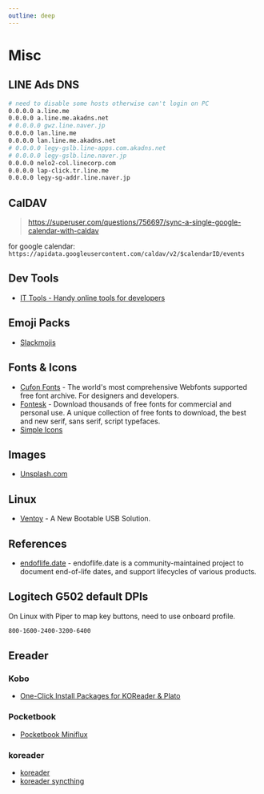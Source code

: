 ```yaml
---
outline: deep
---
```


# Misc

## LINE Ads DNS

```sh
# need to disable some hosts otherwise can't login on PC
0.0.0.0 a.line.me
0.0.0.0 a.line.me.akadns.net
# 0.0.0.0 gwz.line.naver.jp
0.0.0.0 lan.line.me
0.0.0.0 lan.line.me.akadns.net
# 0.0.0.0 legy-gslb.line-apps.com.akadns.net
# 0.0.0.0 legy-gslb.line.naver.jp
0.0.0.0 nelo2-col.linecorp.com
0.0.0.0 lap-click.tr.line.me
0.0.0.0 legy-sg-addr.line.naver.jp
```

## CalDAV

> <https://superuser.com/questions/756697/sync-a-single-google-calendar-with-caldav>

for google calendar: `https://apidata.googleusercontent.com/caldav/v2/$calendarID/events`

## Dev Tools

- [IT Tools - Handy online tools for developers](https://it-tools.tech/)

## Emoji Packs

- [Slackmojis](https://slackmojis.com)

## Fonts & Icons

- [Cufon Fonts](https://www.cufonfonts.com/) - The world's most comprehensive Webfonts supported free font archive. For designers and developers.
- [Fontesk](https://fontesk.com/) - Download thousands of free fonts for commercial and personal use. A unique collection of free fonts to download, the best and new serif, sans serif, script typefaces.
- [Simple Icons](https://simpleicons.org)

## Images

- [Unsplash.com](https://unsplash.com)

## Linux

- [Ventoy](https://ventoy.net/en/index.html) - A New Bootable USB Solution.


## References

- [endoflife.date](https://endoflife.date/) - endoflife.date is a community-maintained project to document end-of-life dates, and support lifecycles of various products.

## Logitech G502 default DPIs

On Linux with Piper to map key buttons, need to use onboard profile.

```bash
800-1600-2400-3200-6400
```

## Ereader

### Kobo

- [One-Click Install Packages for KOReader & Plato](https://www.mobileread.com/forums/showthread.php?t=314220)

### Pocketbook

- [Pocketbook Miniflux](https://github.com/JuanJakobo/Pocketbook-Miniflux-Reader)

### koreader

- [koreader](http://koreader.rocks/)
- [koreader syncthing](https://github.com/jasonchoimtt/koreader-syncthing)
